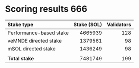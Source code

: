 # Scoring results 666

| Stake type              | Stake (SOL)    | Validators     |
|:------------------------|---------------:|---------------:|
| Performance-based stake | 4665939        | 128            |
| veMNDE directed stake   | 1379561        | 98             |
| mSOL directed stake     | 1436249        | 98             |
|                         |                |                |
| **Total stake**         | 7481749        | 199            |